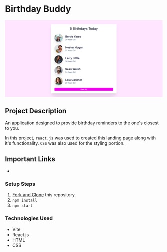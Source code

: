 # Birthday Buddy

![Birthday Buddy](./public/bb-banner.png)

## Project Description

An application designed to provide birthday reminders to the one's closest to you.

In this project, `react.js` was used to created this landing page along with it's functionality. `CSS` was also used for the styling portion.

## Important Links

-

### Setup Steps

1. [Fork and Clone](https://github.com/iamatos3/birthday-buddy) this repository.
2. ```npm install```
3. ```npm start```

### Technologies Used

- Vite
- React.js
- HTML
- CSS